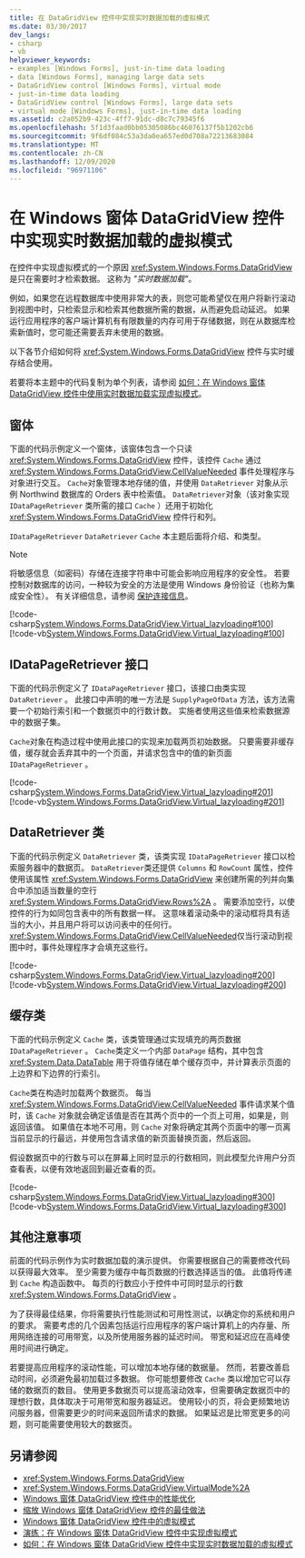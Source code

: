 ```yaml
---
title: 在 DataGridView 控件中实现实时数据加载的虚拟模式
ms.date: 03/30/2017
dev_langs:
- csharp
- vb
helpviewer_keywords:
- examples [Windows Forms], just-in-time data loading
- data [Windows Forms], managing large data sets
- DataGridView control [Windows Forms], virtual mode
- just-in-time data loading
- DataGridView control [Windows Forms], large data sets
- virtual mode [Windows Forms], just-in-time data loading
ms.assetid: c2a052b9-423c-4ff7-91dc-d8c7c79345f6
ms.openlocfilehash: 5f1d3faad0bb05305086bc46076137f5b1202cb6
ms.sourcegitcommit: 9f6df084c53a3da0ea657ed0d708a72213683084
ms.translationtype: MT
ms.contentlocale: zh-CN
ms.lasthandoff: 12/09/2020
ms.locfileid: "96971106"
---
```

# <a name="implementing-virtual-mode-with-just-in-time-data-loading-in-the-windows-forms-datagridview-control"></a>在 Windows 窗体 DataGridView 控件中实现实时数据加载的虚拟模式

在控件中实现虚拟模式的一个原因 <xref:System.Windows.Forms.DataGridView> 是只在需要时才检索数据。 这称为 *"实时数据加载"*。  
  
 例如，如果您在远程数据库中使用非常大的表，则您可能希望仅在用户将新行滚动到视图中时，只检索显示和检索其他数据所需的数据，从而避免启动延迟。 如果运行应用程序的客户端计算机有有限数量的内存可用于存储数据，则在从数据库检索新值时，您可能还需要丢弃未使用的数据。  
  
 以下各节介绍如何将 <xref:System.Windows.Forms.DataGridView> 控件与实时缓存结合使用。  
  
 若要将本主题中的代码复制为单个列表，请参阅 [如何：在 Windows 窗体 DataGridView 控件中使用实时数据加载实现虚拟模式](virtual-mode-with-just-in-time-data-loading-in-the-datagrid.md)。  
  
## <a name="the-form"></a>窗体  

 下面的代码示例定义一个窗体，该窗体包含一个只读 <xref:System.Windows.Forms.DataGridView> 控件，该控件 `Cache` 通过 <xref:System.Windows.Forms.DataGridView.CellValueNeeded> 事件处理程序与对象进行交互。 `Cache`对象管理本地存储的值，并使用 `DataRetriever` 对象从示例 Northwind 数据库的 Orders 表中检索值。 `DataRetriever`对象（该对象实现 `IDataPageRetriever` 类所需的接口 `Cache` ）还用于初始化 <xref:System.Windows.Forms.DataGridView> 控件行和列。  
  
 `IDataPageRetriever` `DataRetriever` `Cache` 本主题后面将介绍、和类型。  
  
> [!NOTE]
> 将敏感信息（如密码）存储在连接字符串中可能会影响应用程序的安全性。 若要控制对数据库的访问，一种较为安全的方法是使用 Windows 身份验证（也称为集成安全性）。 有关详细信息，请参阅 [保护连接信息](/dotnet/framework/data/adonet/protecting-connection-information)。  
  
 [!code-csharp[System.Windows.Forms.DataGridView.Virtual_lazyloading#100](~/samples/snippets/csharp/VS_Snippets_Winforms/System.Windows.Forms.DataGridView.Virtual_lazyloading/CS/lazyloading.cs#100)]
 [!code-vb[System.Windows.Forms.DataGridView.Virtual_lazyloading#100](~/samples/snippets/visualbasic/VS_Snippets_Winforms/System.Windows.Forms.DataGridView.Virtual_lazyloading/VB/lazyloading.vb#100)]  
  
## <a name="the-idatapageretriever-interface"></a>IDataPageRetriever 接口  

 下面的代码示例定义了 `IDataPageRetriever` 接口，该接口由类实现 `DataRetriever` 。 此接口中声明的唯一方法是 `SupplyPageOfData` 方法，该方法需要一个初始行索引和一个数据页中的行数计数。 实施者使用这些值来检索数据源中的数据子集。  
  
 `Cache`对象在构造过程中使用此接口的实现来加载两页初始数据。 只要需要非缓存值，缓存就会丢弃其中的一个页面，并请求包含中的值的新页面 `IDataPageRetriever` 。  
  
 [!code-csharp[System.Windows.Forms.DataGridView.Virtual_lazyloading#201](~/samples/snippets/csharp/VS_Snippets_Winforms/System.Windows.Forms.DataGridView.Virtual_lazyloading/CS/lazyloading.cs#201)]
 [!code-vb[System.Windows.Forms.DataGridView.Virtual_lazyloading#201](~/samples/snippets/visualbasic/VS_Snippets_Winforms/System.Windows.Forms.DataGridView.Virtual_lazyloading/VB/lazyloading.vb#201)]  
  
## <a name="the-dataretriever-class"></a>DataRetriever 类  

 下面的代码示例定义 `DataRetriever` 类，该类实现 `IDataPageRetriever` 接口以检索服务器中的数据页。 `DataRetriever`类还提供 `Columns` 和 `RowCount` 属性，控件使用该属性 <xref:System.Windows.Forms.DataGridView> 来创建所需的列并向集合中添加适当数量的空行 <xref:System.Windows.Forms.DataGridView.Rows%2A> 。 需要添加空行，以使控件的行为如同包含表中的所有数据一样。 这意味着滚动条中的滚动框将具有适当的大小，并且用户将可以访问表中的任何行。 <xref:System.Windows.Forms.DataGridView.CellValueNeeded>仅当行滚动到视图中时，事件处理程序才会填充这些行。  
  
 [!code-csharp[System.Windows.Forms.DataGridView.Virtual_lazyloading#200](~/samples/snippets/csharp/VS_Snippets_Winforms/System.Windows.Forms.DataGridView.Virtual_lazyloading/CS/lazyloading.cs#200)]
 [!code-vb[System.Windows.Forms.DataGridView.Virtual_lazyloading#200](~/samples/snippets/visualbasic/VS_Snippets_Winforms/System.Windows.Forms.DataGridView.Virtual_lazyloading/VB/lazyloading.vb#200)]  
  
## <a name="the-cache-class"></a>缓存类  

 下面的代码示例定义 `Cache` 类，该类管理通过实现填充的两页数据 `IDataPageRetriever` 。 `Cache`类定义一个内部 `DataPage` 结构，其中包含 <xref:System.Data.DataTable> 用于将值存储在单个缓存页中，并计算表示页面的上边界和下边界的行索引。  
  
 `Cache`类在构造时加载两个数据页。 每当 <xref:System.Windows.Forms.DataGridView.CellValueNeeded> 事件请求某个值时，该 `Cache` 对象就会确定该值是否在其两个页中的一个页上可用，如果是，则返回该值。 如果值在本地不可用，则 `Cache` 对象将确定其两个页面中的哪一页离当前显示的行最远，并使用包含请求值的新页面替换页面，然后返回。  
  
 假设数据页中的行数与可以在屏幕上同时显示的行数相同，则此模型允许用户分页查看表，以便有效地返回到最近查看的页。  
  
 [!code-csharp[System.Windows.Forms.DataGridView.Virtual_lazyloading#300](~/samples/snippets/csharp/VS_Snippets_Winforms/System.Windows.Forms.DataGridView.Virtual_lazyloading/CS/lazyloading.cs#300)]
 [!code-vb[System.Windows.Forms.DataGridView.Virtual_lazyloading#300](~/samples/snippets/visualbasic/VS_Snippets_Winforms/System.Windows.Forms.DataGridView.Virtual_lazyloading/VB/lazyloading.vb#300)]  
  
## <a name="additional-considerations"></a>其他注意事项  

 前面的代码示例作为实时数据加载的演示提供。 你需要根据自己的需要修改代码以获得最大效率。 至少需要为缓存中每页数据的行数选择适当的值。 此值将传递到 `Cache` 构造函数中。 每页的行数应小于控件中可同时显示的行数 <xref:System.Windows.Forms.DataGridView> 。  
  
 为了获得最佳结果，你将需要执行性能测试和可用性测试，以确定你的系统和用户的要求。 需要考虑的几个因素包括运行应用程序的客户端计算机上的内存量、所用网络连接的可用带宽，以及所使用服务器的延迟时间。 带宽和延迟应在高峰使用时间进行确定。  
  
 若要提高应用程序的滚动性能，可以增加本地存储的数据量。 然而，若要改善启动时间，必须避免最初加载过多数据。 你可能想要修改 `Cache` 类以增加它可以存储的数据页的数目。 使用更多数据页可以提高滚动效率，但需要确定数据页中的理想行数，具体取决于可用带宽和服务器延迟。 使用较小的页，将会更频繁地访问服务器，但需要更少的时间来返回所请求的数据。 如果延迟是比带宽更多的问题，则可能需要使用较大的数据页。  
  
## <a name="see-also"></a>另请参阅

- <xref:System.Windows.Forms.DataGridView>
- <xref:System.Windows.Forms.DataGridView.VirtualMode%2A>
- [Windows 窗体 DataGridView 控件中的性能优化](performance-tuning-in-the-windows-forms-datagridview-control.md)
- [缩放 Windows 窗体 DataGridView 控件的最佳做法](best-practices-for-scaling-the-windows-forms-datagridview-control.md)
- [Windows 窗体 DataGridView 控件中的虚拟模式](virtual-mode-in-the-windows-forms-datagridview-control.md)
- [演练：在 Windows 窗体 DataGridView 控件中实现虚拟模式](implementing-virtual-mode-wf-datagridview-control.md)
- [如何：在 Windows 窗体 DataGridView 控件中实现实时数据加载的虚拟模式](virtual-mode-with-just-in-time-data-loading-in-the-datagrid.md)
